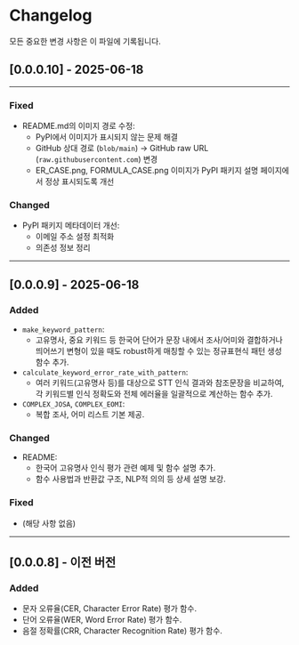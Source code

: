 # Changelog

모든 중요한 변경 사항은 이 파일에 기록됩니다.


## [0.0.0.10] - 2025-06-18

---

### Fixed
- README.md의 이미지 경로 수정:
  - PyPI에서 이미지가 표시되지 않는 문제 해결
  - GitHub 상대 경로 (`blob/main`) → GitHub raw URL (`raw.githubusercontent.com`) 변경
  - ER_CASE.png, FORMULA_CASE.png 이미지가 PyPI 패키지 설명 페이지에서 정상 표시되도록 개선

### Changed
- PyPI 패키지 메타데이터 개선:
  - 이메일 주소 설정 최적화
  - 의존성 정보 정리

---

## [0.0.0.9] - 2025-06-18

### Added
- `make_keyword_pattern`:  
  - 고유명사, 중요 키워드 등 한국어 단어가 문장 내에서 조사/어미와 결합하거나 띄어쓰기 변형이 있을 때도 robust하게 매칭할 수 있는 정규표현식 패턴 생성 함수 추가.
- `calculate_keyword_error_rate_with_pattern`:  
  - 여러 키워드(고유명사 등)를 대상으로 STT 인식 결과와 참조문장을 비교하여, 각 키워드별 인식 정확도와 전체 에러율을 일괄적으로 계산하는 함수 추가.
- `COMPLEX_JOSA`, `COMPLEX_EOMI`:  
  - 복합 조사, 어미 리스트 기본 제공.

### Changed
- README:  
  - 한국어 고유명사 인식 평가 관련 예제 및 함수 설명 추가.
  - 함수 사용법과 반환값 구조, NLP적 의의 등 상세 설명 보강.

### Fixed
- (해당 사항 없음)

---

## [0.0.0.8] - 이전 버전

### Added
- 문자 오류율(CER, Character Error Rate) 평가 함수.
- 단어 오류율(WER, Word Error Rate) 평가 함수.
- 음절 정확률(CRR, Character Recognition Rate) 평가 함수.